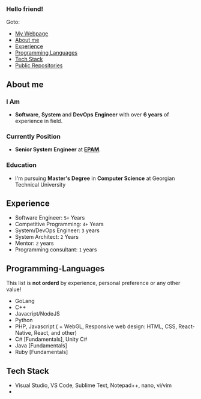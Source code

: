 ### Hello friend!

Goto:
- [My Webpage](https://www.levankhelo.com)
- [About me](https://github.com/levankhelo/levankhelo/blob/main/README.md#about-me)
- [Experience](https://github.com/levankhelo/levankhelo/blob/main/README.md#Experience)
- [Programming Languages](https://github.com/levankhelo/levankhelo/blob/main/README.md#Programming-Languages)
- [Tech Stack](https://github.com/levankhelo/levankhelo/blob/main/README.md#Tech-Stack)
- [Public Repositories](https://github.com/levankhelo?tab=repositories)


## About me
### I Am
- **Software**, **System** and **DevOps** **Engineer** with over **6 years** of experience in field.   
### Currently Position
- **Senior System Engineer** at [**EPAM**](https://www.epam.com/).
### Education
- I'm pursuing **Master's Degree** in **Computer Science** at Georgian Technical University

## Experience
- Software Engineer: `5+` Years
- Competitive Programming: `4+` Years
- System/DevOps Engineer: `3` years
- System Architect: `2` Years
- Mentor: `2` years
- Programming consultant: `1` years

## Programming-Languages
This list is __not orderd__ by experience, personal preference or any other value!
- GoLang
- C++
- Javacript/NodeJS
- Python
- PHP, Javascript ( + WebGL, Responsive web design: HTML, CSS, React-Native, React, and other)
- C# [Fundamentals], Unity C#
- Java [Fundamentals]
- Ruby [Fundamentals]

## Tech Stack
- Visual Studio, VS Code, Sublime Text, Notepad++, nano, vi/vim
- 
